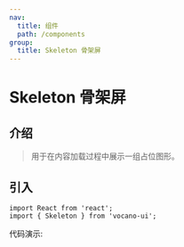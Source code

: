 ```yaml
---
nav:
  title: 组件
  path: /components
group:
  title: Skeleton 骨架屏
---
```


# Skeleton 骨架屏
## 介绍

> 用于在内容加载过程中展示一组占位图形。
>
## 引入

```tsx | pure
import React from 'react';
import { Skeleton } from 'vocano-ui';
```

代码演示:

<code src="../../../example/Skeleton/index.tsx" hideActions='["CSB"]'></code>

<API src="./index.tsx" exports='["default"]'></API>
